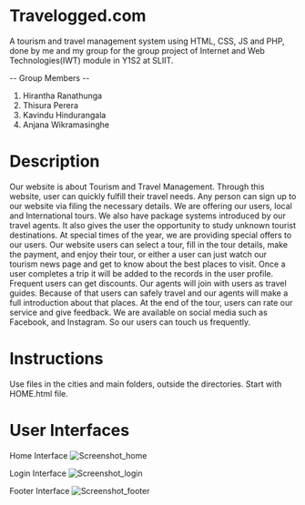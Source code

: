 # Travelogged.com

A tourism and travel management system using HTML, CSS, JS and PHP, done by me and my group for the group project of Internet and Web Technologies(IWT) module in Y1S2 at SLIIT.

-- Group Members --

1. Hirantha Ranathunga
2. Thisura Perera
3. Kavindu Hindurangala
4. Anjana Wikramasinghe

# Description

Our website is about Tourism and Travel Management. Through this website, user can quickly fulfill their travel needs. Any person can sign up to our website via filing the necessary details. We are offering our users, local and International tours. We also have package systems introduced by our travel agents. It also gives the user the opportunity to study unknown tourist destinations. At special times of the year, we are providing special offers to our users. Our website users can select a tour, fill in the tour details, make the payment, and enjoy their tour, or either a user can just watch our tourism news page and get to know about the best places to visit. Once a user completes a trip it will be added to the records in the user profile. Frequent users can get discounts. Our agents will join with users as travel guides. Because of that users can safely travel and our agents will make a full introduction about that places. At the end of the tour, users can rate our service and give feedback. We are available on social media such as Facebook, and Instagram. So our users can touch us frequently.

# Instructions

Use files in the cities and main folders, outside the directories. Start with HOME.html file.

# User Interfaces

Home Interface
![Screenshot_home](https://user-images.githubusercontent.com/67953132/209459080-5da85e18-c831-4b30-ac39-de6e032ebeb7.png)

Login Interface
![Screenshot_login](https://user-images.githubusercontent.com/67953132/209459072-2d2196b2-41cc-4ba8-a67e-b9262069499a.png)

Footer Interface
![Screenshot_footer](https://user-images.githubusercontent.com/67953132/209459090-ab32abb7-24e5-4930-b715-a84c5d2b8d8a.png)
